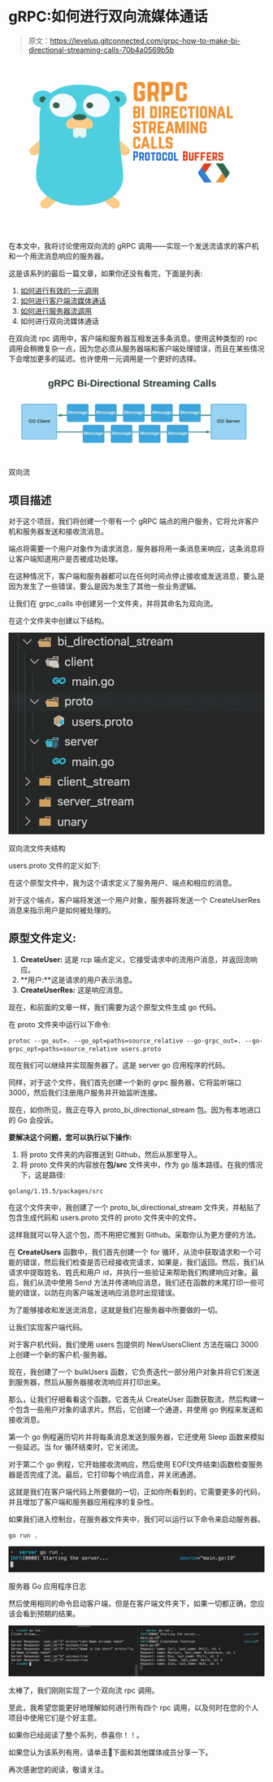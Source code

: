 # gRPC:如何进行双向流媒体通话

> 原文：<https://levelup.gitconnected.com/grpc-how-to-make-bi-directional-streaming-calls-70b4a0569b5b>

![](img/d807df352f2b97fcb632feb56e310ba3.png)

在本文中，我将讨论使用双向流的 gRPC 调用——实现一个发送流请求的客户机和一个用流消息响应的服务器。

这是该系列的最后一篇文章，如果你还没有看完，下面是列表:

1.  [如何进行有效的一元调用](/grpc-how-to-make-effective-unary-calls-4c9fa68cd9d5)
2.  [如何进行客户端流媒体通话](/grpc-how-to-make-client-streaming-calls-5c731197585)
3.  [如何进行服务器流调用](/grpc-how-to-make-server-streaming-calls-763b42895481)
4.  如何进行双向流媒体通话

在双向流 rpc 调用中，客户端和服务器互相发送多条消息。使用这种类型的 rpc 调用会稍微复杂一点，因为您必须从服务器端和客户端处理错误，而且在某些情况下会增加更多的延迟。也许使用一元调用是一个更好的选择。

![](img/a5c1aaa9b9cf355338d5822d853d1c47.png)

双向流

## 项目描述

对于这个项目，我们将创建一个带有一个 gRPC 端点的用户服务，它将允许客户机和服务器发送和接收流消息。

端点将需要一个用户对象作为请求消息，服务器将用一条消息来响应，这条消息将让客户端知道用户是否被成功处理。

在这种情况下，客户端和服务器都可以在任何时间点停止接收或发送消息，要么是因为发生了一些错误，要么是因为发生了其他一些业务逻辑。

让我们在 grpc_calls 中创建另一个文件夹，并将其命名为双向流。

在这个文件夹中创建以下结构。

![](img/084ea1fd1d5f748f7c7f1118373e8b3e.png)

双向流文件夹结构

users.proto 文件的定义如下:

在这个原型文件中，我为这个请求定义了服务用户、端点和相应的消息。

对于这个端点，客户端将发送一个用户对象，服务器将发送一个 CreateUserRes 消息来指示用户是如何被处理的。

## 原型文件定义:

1.  **CreateUser:** 这是 rcp 端点定义，它接受请求中的流用户消息，并返回流响应。
2.  **用户:**这是请求的用户表示消息。
3.  **CreateUserRes:** 这是响应消息。

现在，和前面的文章一样，我们需要为这个原型文件生成 go 代码。

在 proto 文件夹中运行以下命令:

```
protoc --go_out=. --go_opt=paths=source_relative --go-grpc_out=. --go-grpc_opt=paths=source_relative users.proto
```

现在我们可以继续并实现服务器了。这是 server go 应用程序的代码。

同样，对于这个文件，我们首先创建一个新的 grpc 服务器，它将监听端口 3000，然后我们注册用户服务并开始监听连接。

现在，如你所见，我正在导入 proto_bi_directional_stream 包。因为有本地进口的 Go 会投诉。

**要解决这个问题，您可以执行以下操作:**

1.  将 proto 文件夹的内容推送到 Github，然后从那里导入。
2.  将 proto 文件夹的内容放在**包/src** 文件夹中，作为 go 版本路径。在我的情况下，这是路径:

```
golang/1.15.5/packages/src
```

在这个文件夹中，我创建了一个 proto_bi_directional_stream 文件夹，并粘贴了包含生成代码和 users.proto 文件的 proto 文件夹中的文件。

这样我就可以导入这个包，而不用把它推到 Github。采取你认为更方便的方法。

在 **CreateUsers** 函数中，我们首先创建一个 for 循环，从流中获取请求和一个可能的错误，然后我们检查是否已经接收完请求，如果是，我们返回。然后，我们从请求中提取姓名、姓氏和用户 id，并执行一些验证来帮助我们构建响应对象。最后，我们从流中使用 Send 方法并传递响应消息，我们还在函数的末尾打印一些可能的错误，以防在向客户端发送响应消息时出现错误。

为了能够接收和发送流消息，这就是我们在服务器中所要做的一切。

让我们实现客户端代码。

对于客户机代码，我们使用 users 包提供的 NewUsersClient 方法在端口 3000 上创建一个新的客户机-服务器。

现在，我创建了一个 bulkUsers 函数，它负责迭代一部分用户对象并将它们发送到服务器，然后从服务器接收流响应并打印出来。

那么，让我们仔细看看这个函数。它首先从 CreateUser 函数获取流，然后构建一个包含一些用户对象的请求片。然后，它创建一个通道，并使用 go 例程来发送和接收消息。

第一个 go 例程遍历切片并将每条消息发送到服务器，它还使用 Sleep 函数来模拟一些延迟。当 for 循环结束时，它关闭流。

对于第二个 go 例程，它开始接收流响应，然后使用 EOF(文件结束)函数检查服务器是否完成了流。最后，它打印每个响应消息，并关闭通道。

这就是我们在客户端代码上所要做的一切，正如你所看到的，它需要更多的代码，并且增加了客户端和服务器应用程序的复杂性。

如果我们进入控制台，在服务器文件夹中，我们可以运行以下命令来启动服务器。

```
go run .
```

![](img/44af88b942c2cd2f06167c4ef2b0c0f6.png)

服务器 Go 应用程序日志

然后使用相同的命令启动客户端，但是在客户端文件夹下，如果一切都正确，您应该会看到预期的结果。

![](img/ff08dbb55d11b9dbc2063ae70c764943.png)

太棒了，我们刚刚实现了一个双向流 rpc 调用。

至此，我希望您能更好地理解如何进行所有四个 rpc 调用，以及何时在您的个人项目中使用它们是个好主意。

如果你已经阅读了整个系列，恭喜你！！。

如果您认为该系列有用，请单击💚下面和其他媒体成员分享一下。

再次感谢您的阅读，敬请关注。